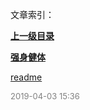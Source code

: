 文章索引：


**[上一级目录](//index.md)**

**[强身健体](/生活健康/强身健体/index.md)**

[readme](/生活健康/readme.md)


<font size=2 color='grey'> 2019-04-03 15:36 </font>